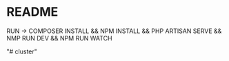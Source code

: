 # README #
RUN ->
COMPOSER INSTALL &&
NPM INSTALL &&
PHP ARTISAN SERVE &&
NMP RUN DEV &&
NPM RUN WATCH

"# cluster" 
